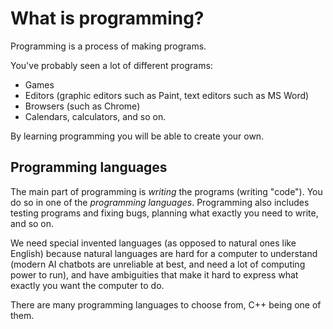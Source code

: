 # What is programming?

Programming is a process of making programs.

You've probably seen a lot of different programs:

* Games
* Editors (graphic editors such as Paint, text editors such as MS Word)
* Browsers (such as Chrome)
* Calendars, calculators, and so on.

By learning programming you will be able to create your own.

## Programming languages

The main part of programming is *writing* the programs (writing "code"). You do so in one of the *programming languages*. Programming also includes testing programs and fixing bugs, planning what exactly you need to write, and so on.

We need special invented languages (as opposed to natural ones like English) because natural languages are hard for a computer to understand (modern AI chatbots are unreliable at best, and need a lot of computing power to run), and have ambiguities that make it hard to express what exactly you want the computer to do.

There are many programming languages to choose from, C++ being one of them.

